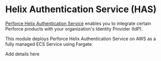 # Helix Authentication Service (HAS)

[Perforce Helix Authentication Service](https://www.perforce.com/downloads/helix-authentication-service) enables you to integrate certain Perforce products with your organization's Identity Provider (IdP).

This module deploys Perforce Helix Authentication Service on AWS as a fully managed ECS Service using Fargate.

Add details here
